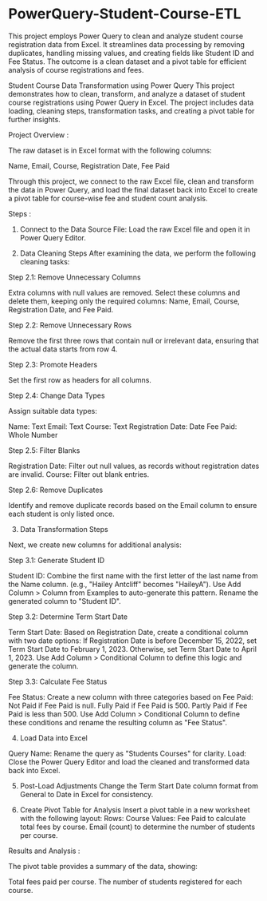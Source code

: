 # PowerQuery-Student-Course-ETL
This project employs Power Query to clean and analyze student course registration data from Excel. It streamlines data processing by removing duplicates, handling missing values, and creating fields like Student ID and Fee Status. The outcome is a clean dataset and a pivot table for efficient analysis of course registrations and fees.


Student Course Data Transformation using Power Query
This project demonstrates how to clean, transform, and analyze a dataset of student course registrations using Power Query in Excel. The project includes data loading, cleaning steps, transformation tasks, and creating a pivot table for further insights.

Project Overview : 

The raw dataset is in Excel format with the following columns:

Name,
Email,
Course,
Registration Date,
Fee Paid 


Through this project, we connect to the raw Excel file, clean and transform the data in Power Query, and load the final dataset back into Excel to create a pivot table for course-wise fee and student count analysis.

Steps : 
1. Connect to the Data
Source File: Load the raw Excel file and open it in Power Query Editor.

2. Data Cleaning Steps
After examining the data, we perform the following cleaning tasks:

Step 2.1: Remove Unnecessary Columns 

Extra columns with null values are removed. Select these columns and delete them, keeping only the required columns: Name, Email, Course, Registration Date, and Fee Paid. 

Step 2.2: Remove Unnecessary Rows 

Remove the first three rows that contain null or irrelevant data, ensuring that the actual data starts from row 4. 

Step 2.3: Promote Headers 

Set the first row as headers for all columns. 

Step 2.4: Change Data Types 

Assign suitable data types: 

Name: Text
Email: Text
Course: Text
Registration Date: Date
Fee Paid: Whole Number 

Step 2.5: Filter Blanks 

Registration Date: Filter out null values, as records without registration dates are invalid.
Course: Filter out blank entries. 

Step 2.6: Remove Duplicates 

Identify and remove duplicate records based on the Email column to ensure each student is only listed once. 

3. Data Transformation Steps
   
Next, we create new columns for additional analysis:

Step 3.1: Generate Student ID 

Student ID: Combine the first name with the first letter of the last name from the Name column. (e.g., "Hailey Antcliff" becomes "HaileyA").
Use Add Column > Column from Examples to auto-generate this pattern.
Rename the generated column to "Student ID". 

Step 3.2: Determine Term Start Date 

Term Start Date: Based on Registration Date, create a conditional column with two date options:
If Registration Date is before December 15, 2022, set Term Start Date to February 1, 2023.
Otherwise, set Term Start Date to April 1, 2023.
Use Add Column > Conditional Column to define this logic and generate the column. 

Step 3.3: Calculate Fee Status 

Fee Status: Create a new column with three categories based on Fee Paid:
Not Paid if Fee Paid is null.
Fully Paid if Fee Paid is 500.
Partly Paid if Fee Paid is less than 500.
Use Add Column > Conditional Column to define these conditions and rename the resulting column as "Fee Status". 

4. Load Data into Excel
   
Query Name: Rename the query as "Students Courses" for clarity.
Load: Close the Power Query Editor and load the cleaned and transformed data back into Excel. 

5. Post-Load Adjustments
Change the Term Start Date column format from General to Date in Excel for consistency.

6. Create Pivot Table for Analysis
Insert a pivot table in a new worksheet with the following layout:
Rows: Course
Values:
Fee Paid to calculate total fees by course.
Email (count) to determine the number of students per course.

Results and Analysis : 

The pivot table provides a summary of the data, showing:

Total fees paid per course.
The number of students registered for each course.
